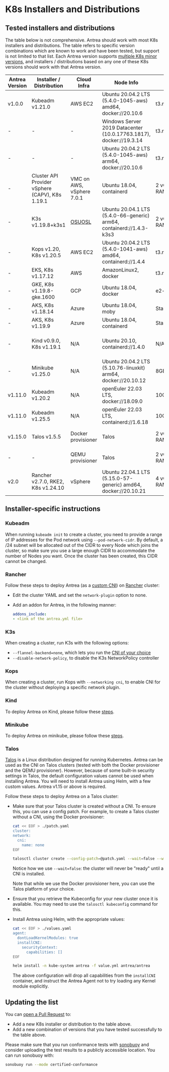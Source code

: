 # K8s Installers and Distributions

## Tested installers and distributions

The table below is not comprehensive. Antrea should work with most K8s
installers and distributions. The table refers to specific version combinations
which are known to work and have been tested, but support is not limited to that
list. Each Antrea version supports [multiple K8s minor versions](versioning.md#supported-k8s-versions),
and installers / distributions based on any one of these K8s versions should
work with that Antrea version.

| Antrea Version | Installer / Distribution | Cloud Infra | Node Info | Node Size | Conformance Results | Comments |
|-|-|-|-|-|-|-|
| v1.0.0 | Kubeadm v1.21.0 | AWS EC2 | Ubuntu 20.04.2 LTS (5.4.0-1045-aws) amd64, docker://20.10.6 | t3.medium |  |  |
| - | - | - | Windows Server 2019 Datacenter (10.0.17763.1817), docker://19.3.14 | t3.medium |  |  |
| - | - | - | Ubuntu 20.04.2 LTS (5.4.0-1045-aws) arm64, docker://20.10.6 | t3.medium |  |  |
| - | Cluster API Provider vSphere (CAPV), K8s 1.19.1 | VMC on AWS, vSphere 7.0.1 | Ubuntu 18.04, containerd | 2 vCPUs, 8GB RAM |  | Antrea CI |
| - | K3s v1.19.8+k3s1 | [OSUOSL] | Ubuntu 20.04.1 LTS (5.4.0-66-generic) arm64, containerd://1.4.3-k3s3 | 2 vCPUs, 4GB RAM |  | Antrea CI, cluster installed with [k3sup] 0.9.13 |
| - | Kops v1.20, K8s v1.20.5 | AWS EC2 | Ubuntu 20.04.2 LTS (5.4.0-1041-aws) amd64, containerd://1.4.4 | t3.medium | [results tarball](http://downloads.antrea.io/artifacts/sonobuoy-conformance/kops_202104212218_sonobuoy_bf0f8e77-c9df-472a-85e2-65e456cf4d83.tar.gz) |  |
| - | EKS, K8s v1.17.12 | AWS | AmazonLinux2, docker | t3.medium |  | Antrea CI |
| - | GKE, K8s v1.19.8-gke.1600 | GCP | Ubuntu 18.04, docker | e2-standard-4 |  | Antrea CI |
| - | AKS, K8s v1.18.14 | Azure | Ubuntu 18.04, moby | Standard_DS2_v2 |  | Antrea CI |
| - | AKS, K8s v1.19.9 | Azure | Ubuntu 18.04, containerd | Standard_DS2_v2 |  | Antrea CI |
| - | Kind v0.9.0, K8s v1.19.1 | N/A | Ubuntu 20.10, containerd://1.4.0 | N/A |  | [Requirements for using Antrea on Kind](kind.md) |
| - | Minikube v1.25.0 | N/A | Ubuntu 20.04.2 LTS (5.10.76-linuxkit) arm64, docker://20.10.12 | 8GB RAM | | |
| v1.11.0 | Kubeadm v1.20.2 | N/A | openEuler 22.03 LTS, docker://18.09.0 | 10GB RAM | | |
| v1.11.0 | Kubeadm v1.25.5 | N/A | openEuler 22.03 LTS, containerd://1.6.18 | 10GB RAM | | |
| v1.15.0 | Talos v1.5.5 | Docker provisioner | Talos | 2 vCPUs, 2.1 GB RAM | Pass | Requires Antrea v1.15 or above |
| - | - | QEMU provisioner | Talos | 2 vCPUs, 2.1 GB RAM | Pass | Requires Antrea v1.15 or above |
| v2.0 | Rancher v2.7.0, RKE2, K8s v1.24.10 | vSphere | Ubuntu 22.04.1 LTS (5.15.0-57-generic) amd64, docker://20.10.21 | 4 vCPUs, 4GB RAM |  | ANTREA CI |

## Installer-specific instructions

### Kubeadm

When running `kubeadm init` to create a cluster, you need to provide a range of
IP addresses for the Pod network using `--pod-network-cidr`. By default, a /24
subnet will be allocated out of the CIDR to every Node which joins the cluster,
so make sure you use a large enough CIDR to accommodate the number of Nodes you
want. Once the cluster has been created, this CIDR cannot be changed.

### Rancher

Follow these steps to deploy Antrea (as a [custom CNI](https://rke.docs.rancher.com/config-options/add-ons/network-plugins/custom-network-plugin-example))
on [Rancher](https://ranchermanager.docs.rancher.com/pages-for-subheaders/kubernetes-clusters-in-rancher-setup) cluster:

* Edit the cluster YAML and set the `network-plugin` option to none.

* Add an addon for Antrea, in the following manner:

  ```yaml
  addons_include:
  - <link of the antrea.yml file>
  ```

### K3s

When creating a cluster, run K3s with the following options:

* `--flannel-backend=none`, which lets you run the [CNI of your
  choice](https://rancher.com/docs/k3s/latest/en/installation/network-options/)
* `--disable-network-policy`, to disable the K3s NetworkPolicy controller

### Kops

When creating a cluster, run Kops with `--networking cni`, to enable CNI for the
cluster without deploying a specific network plugin.

### Kind

To deploy Antrea on Kind, please follow these [steps](kind.md).

### Minikube

To deploy Antrea on minikube, please follow these [steps](minikube.md).

### Talos

[Talos](https://www.talos.dev/) is a Linux distribution designed for running
Kubernetes. Antrea can be used as the CNI on Talos clusters (tested with both
the Docker provisioner and the QEMU provisioner). However, because of some
built-in security settings in Talos, the default configuration values cannot be
used when installing Antrea. You will need to install Antrea using Helm, with a
few custom values. Antrea v1.15 or above is required.

Follow these steps to deploy Antrea on a Talos cluster:

* Make sure that your Talos cluster is created without a CNI. To ensure this,
  you can use a config patch. For example, to create a Talos cluster without a
  CNI, using the Docker provisioner:

  ```bash
  cat << EOF > ./patch.yaml
  cluster:
  network:
    cni:
      name: none
  EOF

  talosctl cluster create --config-patch=@patch.yaml --wait=false --workers 2
  ```

  Notice how we use `--wait=false`: the cluster will never be "ready" until a
  CNI is installed.

  Note that while we use the Docker provisioner here, you can use the Talos
  platform of your choice.

* Ensure that you retrieve the Kubeconfig for your new cluster once it is
  available. You may need to use the `talosctl kubeconfig` command for this.

* Install Antrea using Helm, with the appropriate values:

  ```bash
  cat << EOF > ./values.yaml
  agent:
    dontLoadKernelModules: true
    installCNI:
      securityContext:
        capabilities: []
  EOF

  helm install -n kube-system antrea -f value.yml antrea/antrea
  ```

  The above configuration will drop all capabilities from the `installCNI`
  container, and instruct the Antrea Agent not to try loading any Kernel module
  explicitly.

## Updating the list

You can [open a Pull Request](../CONTRIBUTING.md) to:

* Add a new K8s installer or distribution to the table above.
* Add a new combination of versions that you have tested successfully to the
  table above.

Please make sure that you run conformance tests with [sonobuoy] and consider
uploading the test results to a publicly accessible location. You can run
sonobuoy with:

```bash
sonobuoy run --mode certified-conformance
```

[k3sup]: https://github.com/alexellis/k3sup
[OSUOSL]: https://osuosl.org/services/aarch64/
[sonobuoy]: https://github.com/vmware-tanzu/sonobuoy
